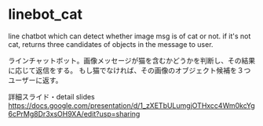 # linebot_cat
line chatbot which can detect whether image msg is of cat or not.
if it's not cat, returns three candidates of objects in the message to user.

ラインチャットボット。画像メッセージが猫を含むかどうかを判断し、その結果に応じて返信をする。
もし猫でなければ、その画像のオブジェクト候補を３つユーザーに返す。

詳細スライド・detail slides
https://docs.google.com/presentation/d/1_zXETbULumgjOTHxcc4Wm0kcYg6cPrMg8Dr3xsOH9XA/edit?usp=sharing
